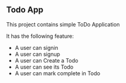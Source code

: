 <!-- md ->marked down -->
## Todo App
This project contains simple ToDo Application 

It has the following feature:

- A user can signin
- A user can signup
- A user can Create a Todo
- A user can see its Todo
- A user can mark complete in Todo